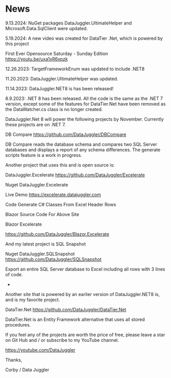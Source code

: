 # News

9.13.2024: NuGet packages DataJuggler.UltimateHelper and Microsoft.Data.SqlClient were updated.

5.19.2024: A new video was created for DataTier .Net, which is powered by this project

First Ever Opensource Saturday - Sunday Edition
https://youtu.be/uxa1xR6xpzk

12.26.2023: TargetFrameworkEnum was updated to include .NET8

11.20.2023: DataJuggler.UltimateHelper was updated.

11.14.2023: DataJuggler.NET8 is has been released!

8.9.2023: .NET 8 has been released. All the code is the same as the .NET 7 version, except some of the features
for DataTier.Net have been removed as the DataWatcher.cs class is no longer created.

DataJuggler.Net 8 will power the following projects by November. Currently these projects are on .NET 7.

DB Compare
https://github.com/DataJuggler/DBCompare

DB Compare reads the database schema and compares two SQL Server databases and displays a report
of any schema differences. The generate scripts feature is a work in progress.

Another project that uses this and is open source is:

DataJuggler.Excelerate
https://github.com/DataJuggler/Excelerate

Nuget DataJuggler.Excelerate

Live Demo
https://excelerate.datajuggler.com

Code Generate C# Classes From Excel Header Rows

Blazor Source Code For Above Site

Blazor Excelerate

https://github.com/DataJuggler/Blazor.Excelerate

And my latest project is SQL Snapshot

Nuget DataJuggler.SQLSnapshot
https://github.com/DataJuggler/SQLSnapshot

Export an entire SQL Server database to Excel including all rows with 3 lines of code.

-

Another site that is powered by an earlier version of DataJuggler.NET8 is, and is my favorite project.

DataTier.Net
https://github.com/DataJuggler/DataTier.Net

DataTier.Net is an Entity Framework alternative that uses all stored procedures.

If you feel any of the projects are worth the price of free, please leave a star on Git Hub and / or
subscribe to my YouTube channel.

https://youtube.com/DataJuggler

Thanks,

Corby / Data Juggler












